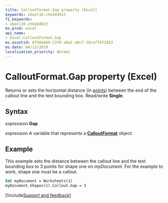 ```yaml
---
title: CalloutFormat.Gap property (Excel)
keywords: vbaxl10.chm104013
f1_keywords:
- vbaxl10.chm104013
ms.prod: excel
api_name:
- Excel.CalloutFormat.Gap
ms.assetid: 6f50eb69-23f8-a9a1-e0cf-16caf76f3263
ms.date: 04/13/2019
localization_priority: Normal
---
```



# CalloutFormat.Gap property (Excel)

Returns or sets the horizontal distance (in [points](../language/glossary/vbe-glossary.md#point)) between the end of the callout line and the text bounding box. Read/write **Single**.


## Syntax

_expression_.**Gap**

_expression_ A variable that represents a **[CalloutFormat](Excel.CalloutFormat.md)** object.


## Example

This example sets the distance between the callout line and the text bounding box to 3 points for shape one on _myDocument_. For the example to work, shape one must be a callout.

```vb
Set myDocument = Worksheets(1) 
myDocument.Shapes(1).Callout.Gap = 3
```




[!include[Support and feedback](~/includes/feedback-boilerplate.md)]